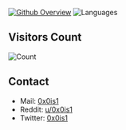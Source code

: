 
[![Github Overview](https://github-readme-stats.vercel.app/api?username=0x0is1&bg_color=30,e96443,904e95&title_color=fff&text_color=fff)](https://github.com/0x0is1)
![Languages](https://github-readme-stats.itzsylex.vercel.app/api/top-langs/?username=0x0is1&hide&theme=chartreuse-dark&)

## Visitors Count

![Count](https://profile-counter.glitch.me/0x0is1/count.svg)

## Contact
* Mail: [0x0is1](0x0is1@protonmail.com)
* Reddit: [u/0x0is1](https://reddit.com/u/0x0is1)
* Twitter: [0x0is1](https://twitter.com/0x0is1)
